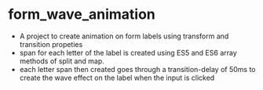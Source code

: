 # form_wave_animation

- A project to create animation on form labels using transform and transition propeties
- span for each letter of the label is created using ES5 and ES6 array methods of split and map.
- each letter span then created goes through a transition-delay of 50ms to create the wave effect on the label when the input is clicked
